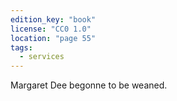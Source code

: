 ```yaml
---
edition_key: "book"
license: "CC0 1.0"
location: "page 55"
tags:
  - services
---
```

Margaret Dee begonne to be weaned.
